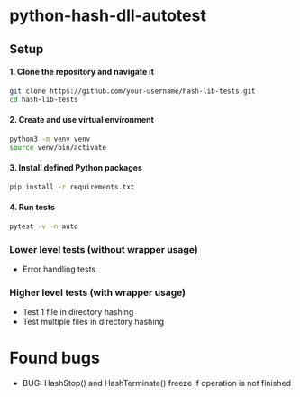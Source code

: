 # python-hash-dll-autotest

## Setup

#### 1. Clone the repository and navigate it

```bash
git clone https://github.com/your-username/hash-lib-tests.git
cd hash-lib-tests
```

#### 2. Create and use virtual environment

```bash
python3 -m venv venv
source venv/bin/activate
```

#### 3. Install defined Python packages

```bash
pip install -r requirements.txt
```

#### 4. Run tests

```bash
pytest -v -n auto
```

### Lower level tests (without wrapper usage)

- Error handling tests

### Higher level tests (with wrapper usage)

- Test 1 file in directory hashing
- Test multiple files in directory hashing

# Found bugs

- BUG: HashStop() and HashTerminate() freeze if operation is not finished
